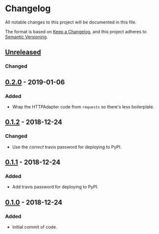 # Changelog
All notable changes to this project will be documented in this file.

The format is based on [Keep a Changelog](https://keepachangelog.com/en/1.0.0/),
and this project adheres to [Semantic Versioning](https://semver.org/spec/v2.0.0.html).

## [Unreleased]
### Changed

## [0.2.0] - 2019-01-06
### Added
- Wrap the HTTPAdapter code from `requests` so there's less boilerplate.

## [0.1.2] - 2018-12-24
### Changed
- Use the *correct* travis password for deploying to PyPI.

## [0.1.1] - 2018-12-24
### Added
- Add travis password for deploying to PyPI.

## [0.1.0] - 2018-12-24
### Added
- Initial commit of code.

[Unreleased]: https://github.com/cmeister2/requests_ratelimit_adapter/compare/v0.1.2...HEAD
[0.2.0]: https://github.com/cmeister2/requests_ratelimit_adapter/compare/v0.1.2...v0.2.0
[0.1.2]: https://github.com/cmeister2/requests_ratelimit_adapter/compare/v0.1.1...v0.1.2
[0.1.1]: https://github.com/cmeister2/requests_ratelimit_adapter/compare/v0.1.0...v0.1.1
[0.1.0]: https://github.com/cmeister2/requests_ratelimit_adapter/tree/v0.1.0
